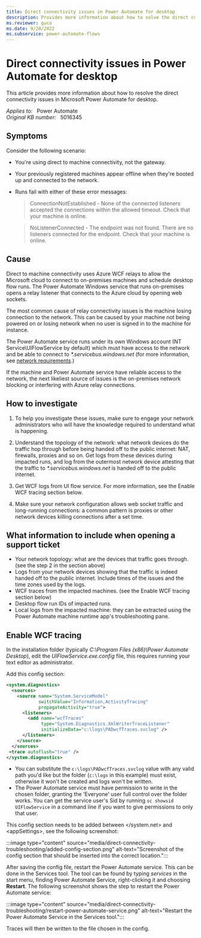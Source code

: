 ```yaml
---
title: Direct connectivity issues in Power Automate for desktop
description: Provides more information about how to solve the direct connectivity issues in Power Automate for desktop.
ms.reviewer: guco
ms.date: 9/20/2022
ms.subservice: power-automate-flows
---
```

# Direct connectivity issues in Power Automate for desktop

This article provides more information about how to resolve the direct connectivity issues in Microsoft Power Automate for desktop.

_Applies to:_ &nbsp; Power Automate  
_Original KB number:_ &nbsp; 5016345

## Symptoms

Consider the following scenario:

- You're using direct to machine connectivity, not the gateway.
- Your previously registered machines appear offline when they're booted up and connected to the network.
- Runs fail with either of these error messages:
  > ConnectionNotEstablished - None of the connected listeners accepted the connections within the allowed timeout. Check that your machine is online.

  > NoListenerConnected - The endpoint was not found. There are no listeners connected for the endpoint. Check that your machine is online.

## Cause

Direct to machine connectivity uses Azure WCF relays to allow the Microsoft cloud to connect to on-premises machines and schedule desktop flow runs. The Power Automate Windows service that runs on-premises opens a relay listener that connects to the Azure cloud by opening web sockets.

The most common cause of relay connectivity issues is the machine losing connection to the network. This can be caused by your machine not being powered on or losing network when no user is signed in to the machine for instance.

The Power Automate service runs under its own Windows account (NT Service\UIFlowService by default) which must have access to the network and be able to connect to _*.servicebus.windows.net_ (for more information, see [network requirements](/power-automate/ip-address-configuration#desktop-flows-services-required-for-runtime).)

If the machine and Power Automate service have reliable access to the network, the next likeliest source of issues is the on-premises network blocking or interfering with Azure relay connections.

## How to investigate

1. To help you investigate these issues, make sure to engage your network administrators who will have the knowledge required to understand what is happening.

2. Understand the topology of the network: what network devices do the traffic hop through before being handed off to the public internet: NAT, firewalls, proxies and so on. Get logs from these devices during impacted runs, and log from the outermost network device attesting that the traffic to _*.servicebus.windows.net_ is handed off to the public internet.

3. Get WCF logs from UI flow service. For more information, see the Enable WCF tracing section below.

4. Make sure your network configuration allows web socket traffic and long-running connections: a common pattern is proxies or other network devices killing connections after a set time.

## What information to include when opening a support ticket

- Your network topology: what are the devices that traffic goes through. (see the step 2 in the section above)
- Logs from your network devices showing that the traffic is indeed handed off to the public internet. Include times of the issues and the time zones used by the logs.
- WCF traces from the impacted machines. (see the Enable WCF tracing section below)
- Desktop flow run IDs of impacted runs.
- Local logs from the impacted machine: they can be extracted using the Power Automate machine runtime app's troubleshooting pane.

## Enable WCF tracing

In the installation folder (typically _C:\Program Files (x86)\Power Automate Desktop_), edit the _UIFlowService.exe.config_ file, this requires running your text editor as administrator.

Add this config section:

```xml
<system.diagnostics>
  <sources>
    <source name="System.ServiceModel" 
            switchValue="Information,ActivityTracing"
            propagateActivity="true">
      <listeners>
        <add name="wcfTraces"
             type="System.Diagnostics.XmlWriterTraceListener"
             initializeData="c:\logs\PADwcfTraces.svclog" />
      </listeners>
    </source>
  </sources>
 <trace autoflush="true" />
</system.diagnostics>
```

- You can substitute the `c:\logs\PADwcfTraces.svclog` value with any valid path you'd like but the folder (`c:\logs` in this example) must exist, otherwise it won't be created and logs won't be written.
- The Power Automate service must have permission to write in the chosen folder, granting the 'Everyone' user full control over the folder works. You can get the service user's Sid by running `sc showsid UIFlowService` in a command line if you want to give permissions to only that user.

This config section needs to be added between \</system.net> and \<appSettings>, see the following screenshot:

:::image type="content" source="media/direct-connectivity-troubleshooting/added-config-section.png" alt-text="Screenshot of the config section that should be inserted into the correct location.":::

After saving the config file, restart the Power Automate service. This can be done in the Services tool. The tool can be found by typing _services_ in the start menu, finding Power Automate Service, right-clicking it and choosing **Restart**. The following screenshot shows the step to restart the Power Automate service:

:::image type="content" source="media/direct-connectivity-troubleshooting/restart-power-automate-service.png" alt-text="Restart the Power Automate Service in the Services tool.":::

Traces will then be written to the file chosen in the config.
